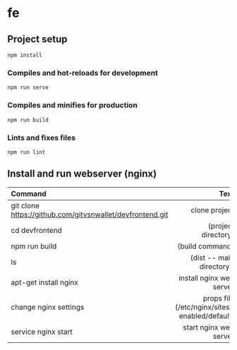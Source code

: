 # fe

## Project setup
```
npm install
```

### Compiles and hot-reloads for development
```
npm run serve
```

### Compiles and minifies for production
```
npm run build
```

### Lints and fixes files
```
npm run lint
```

## Install and run webserver (nginx)

| Command | Text |
| :---         |     ---:      |  
| git clone https://github.com/gitvsnwallet/devfrontend.git    | clone project      |
| cd devfrontend    |  (project directory)      |
| npm run build   |  (build command)      |
| ls   | (dist -- main directory )     |
| apt-get install nginx   | install nginx web server     |
| change nginx settings   | props file (/etc/nginx/sites-enabled/default)    |
| service nginx start   | start nginx web server     |

